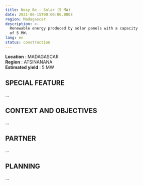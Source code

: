 ```yaml
---
title: Nosy Be - Solar (5 MW)
date: 2021-06-15T00:00:00.000Z
region: Madagascar
description: >-
  Renewable energy produced by solar panels with a capacity 
  of 5 MW.
lang: en
status: construction
---
```

**Location** : MADAGASCAR<br>
**Region** : ATSINANANA<br>
**Estimated yield** : 5 MW<br>

## SPECIAL FEATURE

...

## CONTEXT AND OBJECTIVES

...

## PARTNER

...

## PLANNING

...

